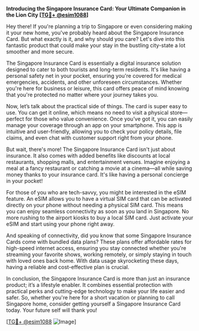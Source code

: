 **Introducing the Singapore Insurance Card: Your Ultimate Companion in the Lion City [[TG💪+ @esim1088](https://t.me/s/esim1088)]**

Hey there! If you're planning a trip to Singapore or even considering making it your new home, you've probably heard about the Singapore Insurance Card. But what exactly is it, and why should you care? Let's dive into this fantastic product that could make your stay in the bustling city-state a lot smoother and more secure.

The Singapore Insurance Card is essentially a digital insurance solution designed to cater to both tourists and long-term residents. It's like having a personal safety net in your pocket, ensuring you're covered for medical emergencies, accidents, and other unforeseen circumstances. Whether you're here for business or leisure, this card offers peace of mind knowing that you're protected no matter where your journey takes you.

Now, let’s talk about the practical side of things. The card is super easy to use. You can get it online, which means no need to visit a physical store—perfect for those who value convenience. Once you’ve got it, you can easily manage your coverage through an app on your smartphone. This app is intuitive and user-friendly, allowing you to check your policy details, file claims, and even chat with customer support right from your phone.

But wait, there's more! The Singapore Insurance Card isn't just about insurance. It also comes with added benefits like discounts at local restaurants, shopping malls, and entertainment venues. Imagine enjoying a meal at a fancy restaurant or catching a movie at a cinema—all while saving money thanks to your insurance card. It's like having a personal concierge in your pocket!

For those of you who are tech-savvy, you might be interested in the eSIM feature. An eSIM allows you to have a virtual SIM card that can be activated directly on your phone without needing a physical SIM card. This means you can enjoy seamless connectivity as soon as you land in Singapore. No more rushing to the airport kiosks to buy a local SIM card. Just activate your eSIM and start using your phone right away.

And speaking of connectivity, did you know that some Singapore Insurance Cards come with bundled data plans? These plans offer affordable rates for high-speed internet access, ensuring you stay connected whether you're streaming your favorite shows, working remotely, or simply staying in touch with loved ones back home. With data usage skyrocketing these days, having a reliable and cost-effective plan is crucial.

In conclusion, the Singapore Insurance Card is more than just an insurance product; it’s a lifestyle enabler. It combines essential protection with practical perks and cutting-edge technology to make your life easier and safer. So, whether you're here for a short vacation or planning to call Singapore home, consider getting yourself a Singapore Insurance Card today. Your future self will thank you!

[[TG💪+ @esim1088](https://t.me/s/esim1088) ![Image](https://i.postimg.cc/Y0z9fWf4/image.png)]